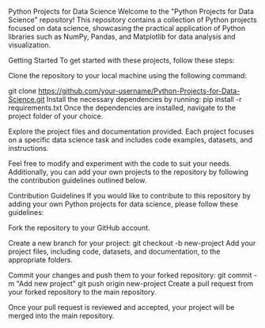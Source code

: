 Python Projects for Data Science
Welcome to the "Python Projects for Data Science" repository! This repository contains a collection of Python projects focused on data science, showcasing the practical application of Python libraries such as NumPy, Pandas, and Matplotlib for data analysis and visualization.

Getting Started
To get started with these projects, follow these steps:

Clone the repository to your local machine using the following command:

git clone https://github.com/your-username/Python-Projects-for-Data-Science.git
Install the necessary dependencies by running:
pip install -r requirements.txt
Once the dependencies are installed, navigate to the project folder of your choice.

Explore the project files and documentation provided. Each project focuses on a specific data science task and includes code examples, datasets, and instructions.

Feel free to modify and experiment with the code to suit your needs. Additionally, you can add your own projects to the repository by following the contribution guidelines outlined below.

Contribution Guidelines
If you would like to contribute to this repository by adding your own Python projects for data science, please follow these guidelines:

Fork the repository to your GitHub account.

Create a new branch for your project:
git checkout -b new-project
Add your project files, including code, datasets, and documentation, to the appropriate folders.

Commit your changes and push them to your forked repository:
git commit -m "Add new project"
git push origin new-project
Create a pull request from your forked repository to the main repository.

Once your pull request is reviewed and accepted, your project will be merged into the main repository.
